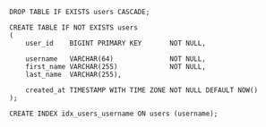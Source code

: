 ﻿```genericsql
DROP TABLE IF EXISTS users CASCADE;

CREATE TABLE IF NOT EXISTS users
(
    user_id    BIGINT PRIMARY KEY       NOT NULL,

    username   VARCHAR(64)              NOT NULL,
    first_name VARCHAR(255)             NOT NULL,
    last_name  VARCHAR(255),

    created_at TIMESTAMP WITH TIME ZONE NOT NULL DEFAULT NOW()
);

CREATE INDEX idx_users_username ON users (username);
```
